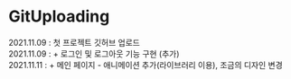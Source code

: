 # GitUploading
2021.11.09 : 첫 프로젝트 깃허브 업로드
<br>
2021.11.09 : + 로그인 및 로그아웃 기능 구현 (추가)
<br>
2021.11.11 : + 메인 페이지 - 애니메이션 추가(라이브러리 이용), 조금의 디자인 변경
